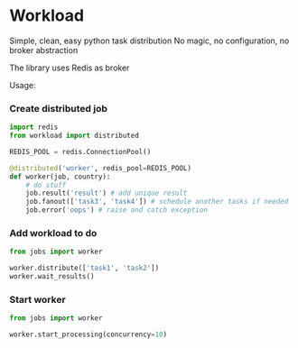 # Workload

Simple, clean, easy python task distribution
No magic, no configuration, no broker abstraction

The library uses Redis as broker

Usage:

### Create distributed job

```python
import redis
from workload import distributed

REDIS_POOL = redis.ConnectionPool()

@distributed('worker', redis_pool=REDIS_POOL)
def worker(job, country):
    # do stuff
    job.result('result') # add unique result
    job.fanout(['task3', 'task4']) # schedule another tasks if needed
    job.error('oops') # raise and catch exception
```

### Add workload to do

```python
from jobs import worker

worker.distribute(['task1', 'task2'])
worker.wait_results()
```

### Start worker

```python
from jobs import worker

worker.start_processing(concurrency=10)
```